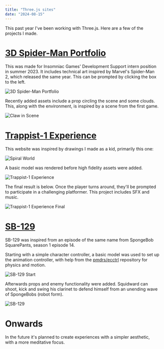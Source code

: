 ```yaml
---
title: "Three.js sites"
date: "2024-08-15"
---
```


This past year I've been working with Three.js. Here are a few of the projects I made.

# [3D Spider-Man Portfolio](https://r3f-project.vercel.app/)

This was made for Insomniac Games' Development Support intern position in summer 2023. It includes technical art inspired by Marvel's Spider-Man 2, which released the same year. This can be prompted by clicking the box to the left.

![3D Spider-Man Portfolio](/images/r3f-project.gif)

Recently added assets include a prop circling the scene and some clouds. This, along with the environment, is inspired by a scene from the first game.

![Claw in Scene](/images/r3f-project-2.gif)

# [Trappist-1 Experience](https://fp-experience.vercel.app/)

This website was inspired by drawings I made as a kid, primarily this one:

![Spiral World](/images/three-js-sites/spiral_world.png)

A basic model was rendered before high fidelity assets were added.

![Trappist-1 Experience](/images/three-js-sites/trappist-1-prerender.png)

The final result is below. Once the player turns around, they'll be prompted to participate in a challenging platformer. This project includes SFX and music.

![Trappist-1 Experience Final](/images/trappist-1.gif)

# [SB-129](https://sb-129.com/)

SB-129 was inspired from an episode of the same name from SpongeBob SquarePants, season 1 episode 14.

Starting with a simple character controller, a basic model was used to set up the animation controller, with help from the [pmdrs/ecctrl](https://github.com/pmndrs/ecctrl) repository for physics and motion.

![SB-129 Start](/images/three-js-sites/sb-129-start.png)

Afterwards props and enemy functionality were added. Squidward can shoot, kick and swing his clarinet to defend himself from an unending wave of SpongeBobs (robot form).

![SB-129](/images/three-js-sites/sb-129.png)

# Onwards

In the future it's planned to create experiences with a simpler aesthetic, with a more meditative focus.
